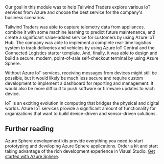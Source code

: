 Our goal in this module was to help Tailwind Traders explore various IoT services from Azure and choose the best service for the company's business scenarios.

Tailwind Traders was able to capture telemetry data from appliances, combine it with some machine learning to predict future maintenance, and create a significant value-added service for customers by using Azure IoT Hub. The company was able to implement a complete real-time logistics system to track deliveries and vehicles by using Azure IoT Central and the Connected Logistics starter template. And, finally, it was able to design and build a secure, modern, point-of-sale self-checkout terminal by using Azure Sphere.

Without Azure IoT services, receiving messages from devices might still be possible, but it would likely be much less secure and require custom development to implement a dashboard for reporting and management. It would also be more difficult to push software or firmware updates to each device.

IoT is an exciting evolution in computing that bridges the physical and digital worlds. Azure IoT services provide a significant amount of functionality for organizations that want to build device-driven and sensor-driven solutions.

## Further reading

Azure Sphere development kits provide everything you need to start prototyping and developing Azure Sphere applications. Order a kit and start taking advantage of the rich development experience in Visual Studio. [Get started with Azure Sphere](https://azure.microsoft.com/services/azure-sphere/get-started/).
